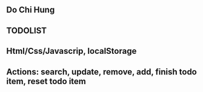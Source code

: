 ## Do Chi Hung
## TODOLIST
## Html/Css/Javascrip, localStorage
## Actions: search, update, remove, add, finish todo item, reset todo item
